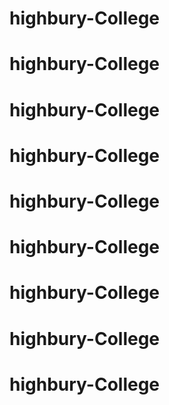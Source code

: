 
# highbury-College
# highbury-College
# highbury-College
# highbury-College
# highbury-College
# highbury-College
# highbury-College
# highbury-College
# highbury-College
